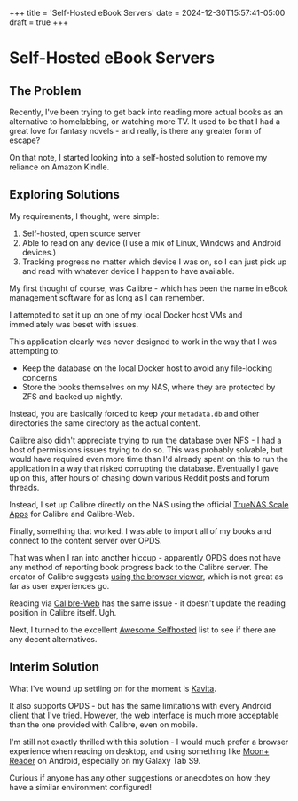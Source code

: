 +++
title = 'Self-Hosted eBook Servers'
date = 2024-12-30T15:57:41-05:00
draft = true
+++

# Self-Hosted eBook Servers

## The Problem

Recently, I've been trying to get back into reading more actual books as an alternative to homelabbing, or watching more TV. It used to be that I had a great love for fantasy novels - and really, is there any greater form of escape?

On that note, I started looking into a self-hosted solution to remove my reliance on Amazon Kindle.

## Exploring Solutions

My requirements, I thought, were simple:

1. Self-hosted, open source server
2. Able to read on any device (I use a mix of Linux, Windows and Android devices.)
3. Tracking progress no matter which device I was on, so I can just pick up and read with whatever device I happen to have available.

My first thought of course, was Calibre - which has been the name in eBook management software for as long as I can remember.

I attempted to set it up on one of my local Docker host VMs and immediately was beset with issues.

This application clearly was never designed to work in the way that I was attempting to:

- Keep the database on the local Docker host to avoid any file-locking concerns
- Store the books themselves on my NAS, where they are protected by ZFS and backed up nightly.

Instead, you are basically forced to keep your `metadata.db` and other directories the same directory as the actual content.

Calibre also didn't appreciate trying to run the database over NFS - I had a host of permissions issues trying to do so. This was probably solvable, but would have required even more time than I'd already spent on this to run the application in a way that risked corrupting the database. Eventually I gave up on this, after hours of chasing down various Reddit posts and forum threads.

Instead, I set up Calibre directly on the NAS using the official [TrueNAS Scale Apps](https://www.truenas.com/apps/) for Calibre and Calibre-Web.

Finally, something that worked. I was able to import all of my books and connect to the content server over OPDS.

That was when I ran into another hiccup - apparently OPDS does not have any method of reporting book progress back to the Calibre server. The creator of Calibre suggests [using the browser viewer](https://www.mobileread.com/forums/showthread.php?t=296205#2), which is not great as far as user experiences go.

Reading via [Calibre-Web](https://github.com/janeczku/calibre-web) has the same issue - it doesn't update the reading position in Calibre itself. Ugh.

Next, I turned to the excellent [Awesome Selfhosted](https://github.com/awesome-selfhosted/awesome-selfhosted#document-management---e-books) list to see if there are any decent alternatives.

## Interim Solution

What I've wound up settling on for the moment is [Kavita](https://www.kavitareader.com/).

It also supports OPDS - but has the same limitations with every Android client that I've tried. However, the web interface is much more acceptable than the one provided with Calibre, even on mobile.

I'm still not exactly thrilled with this solution - I would much prefer a browser experience when reading on desktop, and using something like [Moon+ Reader](https://www.moondownload.com/) on Android, especially on my Galaxy Tab S9.

Curious if anyone has any other suggestions or anecdotes on how they have a similar environment configured!
